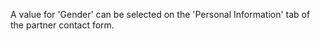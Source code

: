 A value for 'Gender' can be selected on the 'Personal Information' tab of
the partner contact form.
